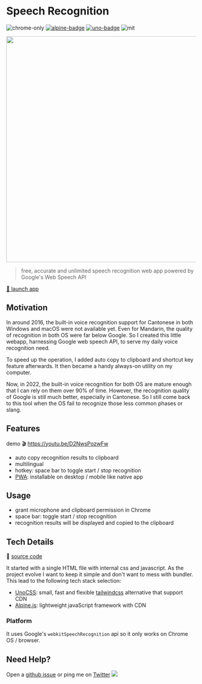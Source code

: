 # Speech Recognition

![chrome-only] [![alpine-badge]][alpine] [![uno-badge]][uno] ![mit]

<p><img src="https://i.imgur.com/WB76vDS.png" width='600'/></p>

> free, accurate and unlimited speech recognition web app powered by Google's Web Speech API

[🚀 launch app][launch]

[mit]: https://img.shields.io/github/license/hoishing/speech-recog
[uno-badge]: https://img.shields.io/badge/css-UnoCSS-blue
[alpine-badge]: https://img.shields.io/badge/front--end-Alpine.js-success
[chrome-only]: https://img.shields.io/badge/browser-chrome%20only-red

## Motivation

In around 2016, the built-in voice recognition support for Cantonese in both Windows and macOS were not available yet. Even for Mandarin, the quality of recognition in both OS were far below Google. So I created this little webapp, harnessing Google web speech API, to serve my daily voice recognition need.

To speed up the operation, I added auto copy to clipboard and shortcut key feature afterwards. It then became a handy always-on utility on my computer.

Now, in 2022, the built-in voice recognition for both OS are mature enough that I can rely on them over 90% of time. However, the recognition quality of Google is still much better, especially in Cantonese. So I still come back to this tool when the OS fail to recognize those less common phases or slang.

## Features

demo 🎬 https://youtu.be/D2NwsPozwFw

- auto copy recognition results to clipboard
- multilingual
- hotkey: space bar to toggle start / stop recognition
- [PWA][pwa]: installable on desktop / mobile like native app

## Usage

- grant microphone and clipboard permission in Chrome
- space bar: toggle start / stop recognition
- recognition results will be displayed and copied to the clipboard

## Tech Details

🔗 [source code][source]

It started with a single HTML file with internal css and javascript. As the project evolve I want to keep it simple and don't want to mess with bundler. This lead to the following tech stack selection:

- [UnoCSS][uno]: small, fast and flexible [tailwindcss][tailwind] alternative that support CDN
- [Alpine.js][alpine]: lightweight javaScript framework with CDN

### Platform

It uses Google's `webkitSpeechRecognition` api so it only works on Chrome OS / browser.

## Need Help?

Open a [github issue](https://github.com/hoishing/speech-recog/issues) or ping me on [Twitter](https://twitter.com/hoishing) ![](https://api.iconify.design/logos/twitter.svg?width=20)

[pwa]: https://developer.mozilla.org/en-US/docs/Web/Progressive_web_apps
[uno]: https://github.com/unocss/unocss
[tailwind]: https://tailwindcss.com
[alpine]: https://alpinejs.dev
[source]: https://github.com/hoishing/speech-recog
[launch]: https://hoishing.github.io/speech-recog

